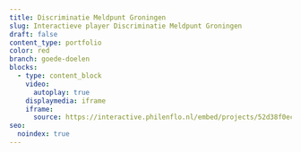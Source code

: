 ```yaml
---
title: Discriminatie Meldpunt Groningen
slug: Interactieve player Discriminatie Meldpunt Groningen
draft: false
content_type: portfolio
color: red
branch: goede-doelen
blocks:
  - type: content_block
    video:
      autoplay: true
    displaymedia: iframe
    iframe:
      source: https://interactive.philenflo.nl/embed/projects/52d38f0ece1d9c7c895589d5?iv_branded=1
seo:
  noindex: true
---
```

